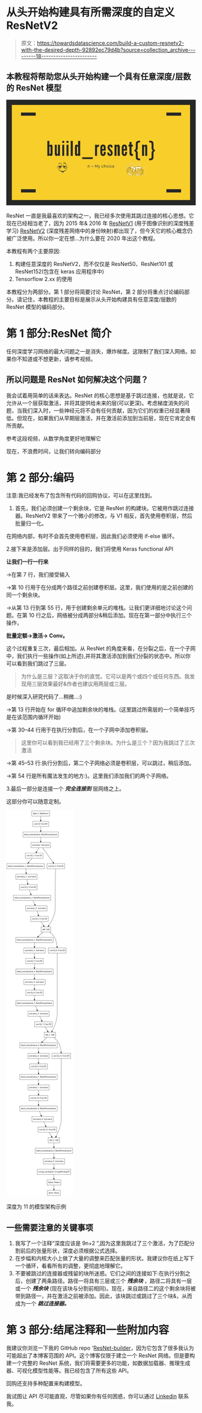 # 从头开始构建具有所需深度的自定义 ResNetV2

> 原文：<https://towardsdatascience.com/build-a-custom-resnetv2-with-the-desired-depth-92892ec79d4b?source=collection_archive---------18----------------------->

## 本教程将帮助您从头开始构建一个具有任意深度/层数的 ResNet 模型

![](img/e412be608f8e20ac39def93be666a993.png)

ResNet 一直是我最喜欢的架构之一，我已经多次使用其跳过连接的核心思想。它现在已经相当老了，因为 2015 年& 2016 年 [ResNetV1](https://arxiv.org/abs/1512.03385) (用于图像识别的深度残差学习) [ResNetV2](https://arxiv.org/abs/1603.05027) (深度残差网络中的身份映射)都出现了，但今天它的核心概念仍被广泛使用。所以你一定在想…为什么要在 2020 年出这个教程。

本教程有两个主要原因:

1.  构建任意深度的 ResNetV2，而不仅仅是 ResNet50、ResNet101 或 ResNet152(包含在 keras 应用程序中)
2.  Tensorflow 2.xx 的使用

本教程分为两部分。第 1 部分将简要讨论 ResNet，第 2 部分将重点讨论编码部分。请记住，本教程的主要目标是展示从头开始构建具有任意深度/层数的 ResNet 模型的编码部分。

# 第 1 部分:ResNet 简介

任何深度学习网络的最大问题之一是消失，爆炸梯度。这限制了我们深入网络。如果你不知道或不想更新，请参考视频。

## 所以问题是 ResNet 如何解决这个问题？

我会试着用简单的话来表达。ResNet 的核心思想是基于跳过连接，也就是说，它允许从一个层获取激活，并将其提供给未来的层(可以更深)。考虑梯度消失的问题，当我们深入时，一些神经元将不会有任何贡献，因为它们的权重已经显著降低。但现在，如果我们从早期层激活，并在激活前添加到当前层，现在它肯定会有所贡献。

参考这段视频，从数学角度更好地理解它

现在，不浪费时间，让我们转向编码部分

# 第 2 部分:编码

注意:我已经发布了包含所有代码的回购协议，可以在这里找到。

1.  首先，我们必须创建一个剩余块，它是 ResNet 的构建块。它被用作跳过连接器。ResNetV2 带来了一个微小的修改，与 V1 相反，首先使用卷积层，然后批量归一化。

在网络内部，有时不会首先使用卷积层，因此我们必须使用 if-else 循环。

2.接下来是添加层。出于同样的目的，我们将使用 Keras functional API

**让我们一行一行来**

→在第 7 行，我们接受输入

→第 10 行用于在分成两个路径之前创建卷积层。这里，我们使用的是之前创建的同一个剩余块。

→从第 13 行到第 55 行，用于创建剩余单元的堆栈。让我们更详细地讨论这个问题。在第 10 行之后，网络被分成两部分&稍后添加。现在在第一部分中执行三个操作，

**批量定额→激活→ Conv。**

这个过程重复三次，最后相加。从 ResNet 的角度来看，在分裂之后，在一个子网中，我们执行一些操作(如上所述),并将其激活添加到我们分裂的状态中。所以你可以看到我们跳过了三层。

> 为什么是三层？这取决于你的直觉。它可以是两个或四个或任何东西。我发现用三层效果最好&作者也建议用两层或三层。

是时候深入研究代码了…稍微…:)

→第 13 行开始在 for 循环中追加剩余块的堆栈。(这里跳过所需层的一个简单技巧是在该范围内循环开始)

→第 30–44 行用于在执行分割后，在一个子网中添加卷积层。

> 这里你可以看到我已经用了三个剩余块。为什么是三个？因为我跳过了三次激活

→第 45–53 行:执行分割后，第二个子网络必须是卷积层，可以跳过，稍后添加。

→第 54 行是所有魔法发生的地方:)。这里我们添加我们的两个子网络。

3.最后一部分是连接一个 ***完全连接到*** 层网络之上。

这部分你可以随意定制。

![](img/d4c830fb79100ee957cb46ff1d966ed2.png)

深度为 11 的模型架构示例

## 一些需要注意的关键事项

1.  我写了一个注释“深度应该是 9n+2 ”,因为这里我跳过了三个激活，为了匹配分割前后的张量形状，深度必须根据公式选择。
2.  在步幅和内核大小上做了大量的调整来匹配张量的形状。我建议你在纸上写下一个循环，看看所有的调整，更彻底地理解它。
3.  不要被跳过的连接器或残留的块所迷惑。它们之间的连接如下:在执行分割之后，创建了两条路径。路径一将具有三层或三个 ***残余块*** ，路径二将具有一层或一个 ***残余块*** (现在该块与分割前相同)。现在，来自路径二的这个剩余块将被带到路径一，并在激活之前被添加。因此，该块跳过或跳过了三个块&，从而成为一个 ***跳过连接器。***

# 第 3 部分:结尾注释和一些附加内容

我建议你浏览一下我的 GitHub repo '[ResNet-builder](https://github.com/Akashdesarda/ResNet-builder)，因为它包含了很多我认为可能超出了本博客范围的 API。这个博客仅限于建立一个 ResNet 网络。但是要构建一个完整的 ResNet 系统，我们将需要更多的功能，如数据加载器、推理生成器、可视化模型性能等。我已经包含了所有这些 API。

回购还支持多种配置来构建模型。

我试图让 API 尽可能直观，尽管如果你有任何困惑，你可以通过 [Linkedin](https://www.linkedin.com/in/akashdesarda/) 联系我。